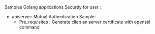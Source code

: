 Samples Golang applications Securtiy for user :

* apiserver: Mutual Authentication Sample:
    - Pre_requisites : Generate clien an server certificate with openssl command
